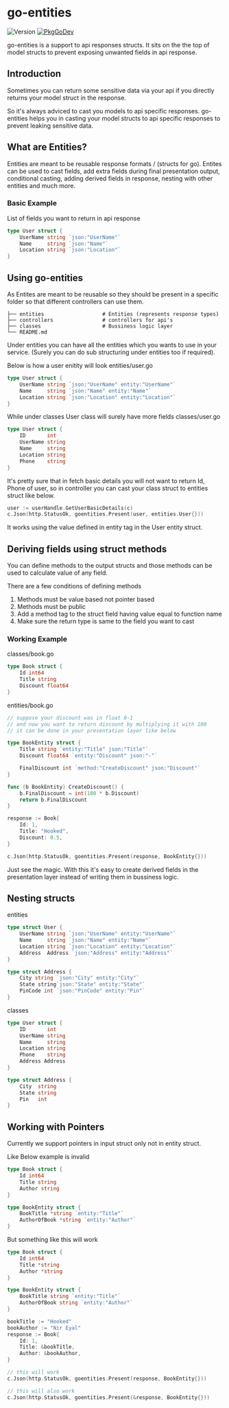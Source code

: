 # go-entities

![Version](https://img.shields.io/github/v/tag/chauhan17nitin/go-entities)
[![PkgGoDev](https://pkg.go.dev/badge/github.com/chauhan17nitin/go-entities)](https://pkg.go.dev/github.com/chauhan17nitin/go-entities)

go-entities is a support to api responses structs. It sits on the the top of model structs to prevent exposing unwanted fields in api response.

## Introduction
Sometimes you can return some sensitive data via your api if you directly returns your model struct in the response.

So it's always adviced to cast you models to api specific responses. go-entities helps you in casting your model structs to api specific responses to prevent leaking sensitive data. 

## What are Entities?
Entities are meant to be reusable response formats / (structs for go). Entites can be used to cast fields, add extra fields during final presentation output, conditional casting, adding derived fields in response, nesting with other entities and much more.

### Basic Example
List of fields you want to return in api response

```go
type User struct {
	UserName string `json:"UserName"`
	Name     string `json:"Name"`
	Location string `json:"Location"`
}
```

## Using go-entities
As Entites are meant to be reusable so they should be present in a specific folder so that different controllers can use them.



    ├── entities                   # Entities (represents response types)
    ├── controllers                # controllers for api's
    ├── classes                    # Bussiness logic layer
    └── README.md

Under entities you can have all the entities which you wants to use in your service. (Surely you can do sub structuring under entities too if required).

Below is how a user enitity will look
entities/user.go
```go
type User struct {
	UserName string `json:"UserName" entity:"UserName"`
	Name     string `json:"Name" entity:"Name"`
	Location string `json:"Location" entity:"Location"`
}
```

While under classes User class will surely have more fields classes/user.go
```go
type User struct {
	ID       int
	UserName string
	Name     string
	Location string
	Phone    string
}
```

It's pretty sure that in fetch basic details you will not want to return Id, Phone of user, so in controller you can cast your class struct to entities struct like below.

```go
user := userHandle.GetUserBasicDetails(c)
c.Json(http.StatusOk, goentities.Present(user, entities.User{}))

```

It works using the value defined in entity tag in the User entity struct.

## Deriving fields using struct methods

You can define methods to the output structs and those methods can be used to calculate value of any field.

There are a few conditions of defining methods

1. Methods must be value based not pointer based
2. Methods must be public
3. Add a method tag to the struct field having value equal to function name
4. Make sure the return type is same to the field you want to cast

### Working Example

classes/book.go
```go
type Book struct {
    Id int64
    Title string
    Discount float64
}
```

entities/book.go
```go
// suppose your discount was in float 0-1
// and now you want to return discount by multiplying it with 100
// it can be done in your presentation layer like below

type BookEntity struct {
    Title string `entity:"Title" json:"Title"`
    Discount float64 `entity:"Discount" json:"-"`

    FinalDiscount int `method:"CreateDiscount" json:"Discount"`
}

func (b BookEntity) CreateDiscount() {
    b.FinalDiscount = int(100 * b.Discount)
    return b.FinalDiscount
}

```

```go
response := Book{
    Id: 1,
    Title: "Hooked",
    Discount: 0.5,
}

c.Json(http.StatusOk, goentities.Present(response, BookEntity{}))
```

Just see the magic. With this it's easy to create derived fields in the presentation layer instead of writing them in bussiness logic.

## Nesting structs

entities
```go
type struct User {
	UserName string `json:"UserName" entity:"UserName"`
	Name     string `json:"Name" entity:"Name"`
	Location string `json:"Location" entity:"Location"`
    Address  Address `json:"Address" entity:"Address"`
}

type struct Address {
    City string `json:"City" entity:"City"` 
    State string`json:"State" entity:"State"`
    PinCode int `json:"PinCode" entity:"Pin"`
}
```

classes 
```go
type User struct {
	ID       int
	UserName string
	Name     string
	Location string
	Phone    string
    Address Address
}

type struct Address {
    City  string
    State string
    Pin   int
}
```

## Working with Pointers
Currently we support pointers in input struct only not in entity struct.

Like Below example is invalid

```go
type Book struct {
    Id int64
    Title string
    Author string
}

type BookEntity struct {
    BookTitle *string `entity:"Title"`
    AuthorOfBook *string `entity:"Author"`
}
```

But something like this will work 

```go
type Book struct {
    Id int64
    Title *string
    Author *string
}

type BookEntity struct {
    BookTitle string `entity:"Title"`
    AuthorOfBook string `entity:"Author"`
}
```

```go
bookTitle := "Hooked"
bookAuthor := "Nir Eyal"
response := Book{
    Id: 1,
    Title: &bookTitle,
    Author: &bookAuthor,
}

// this will work
c.Json(http.StatusOk, goentities.Present(response, BookEntity{}))

// this will also work
c.Json(http.StatusOk, goentities.Present(&response, BookEntity{}))
```
